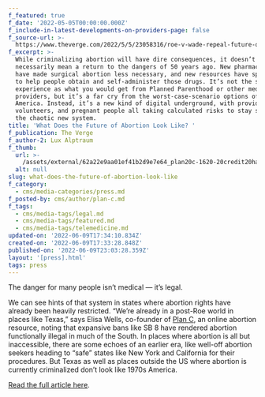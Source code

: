 ```yaml
---
f_featured: true
f_date: '2022-05-05T00:00:00.000Z'
f_include-in-latest-developments-on-providers-page: false
f_source-url: >-
  https://www.theverge.com/2022/5/5/23058316/roe-v-wade-repeal-future-of-abortion-pills-mifepristone-misoprostol
f_excerpt: >-
  While criminalizing abortion will have dire consequences, it doesn’t
  necessarily mean a return to the dangers of 50 years ago. New pharmaceuticals
  have made surgical abortion less necessary, and new resources have sprung up
  to help people obtain and self-administer those drugs. It’s not the same
  experience as what you would get from Planned Parenthood or other medical
  providers, but it’s a far cry from the worst-case-scenario options of pre-Roe
  America. Instead, it’s a new kind of digital underground, with providers,
  volunteers, and pregnant people all taking calculated risks to stay safe in
  the chaotic new system.
title: 'What Does the Future of Abortion Look Like? '
f_publication: The Verge
f_author-2: Lux Alptraum
f_thumb:
  url: >-
    /assets/external/62a22e9aa01ef41b2d9e7e64_plan20c-1620-20credit20hana20mendel.jpg
  alt: null
slug: what-does-the-future-of-abortion-look-like
f_category:
  - cms/media-categories/press.md
f_posted-by: cms/author/plan-c.md
f_tags:
  - cms/media-tags/legal.md
  - cms/media-tags/featured.md
  - cms/media-tags/telemedicine.md
updated-on: '2022-06-09T17:34:10.834Z'
created-on: '2022-06-09T17:33:28.848Z'
published-on: '2022-06-09T23:03:28.359Z'
layout: '[press].html'
tags: press
---
```


The danger for many people isn’t medical — it’s legal.

We can see hints of that system in states where abortion rights have already been heavily restricted. “We’re already in a post-Roe world in places like Texas,” says Elisa Wells, co-founder of [Plan C](https://www.plancpills.org/), an online abortion resource, noting that expansive bans like SB 8 have rendered abortion functionally illegal in much of the South. In places where abortion is all but inaccessible, there are some echoes of an earlier era, like well-off abortion seekers heading to “safe” states like New York and California for their procedures. But Texas as well as places outside the US where abortion is currently criminalized don’t look like 1970s America.

[Read the full article here](https://www.theverge.com/2022/5/5/23058316/roe-v-wade-repeal-future-of-abortion-pills-mifepristone-misoprostol).
